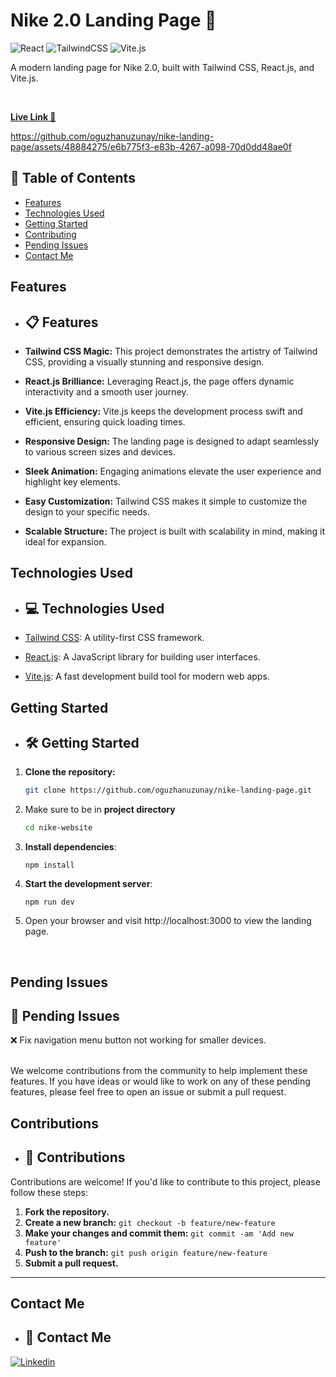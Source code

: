 # Nike 2.0 Landing Page 🚀
 ![React](https://img.shields.io/badge/react-%2320232a.svg?style=for-the-badge&logo=react&logoColor=%2361DAFB) ![TailwindCSS](https://img.shields.io/badge/tailwindcss-%2338B2AC.svg?style=for-the-badge&logo=tailwind-css&logoColor=white) ![Vite.js](https://img.shields.io/badge/vite-646CFF.svg?style=for-the-badge&logo=vite&logoColor=white)

A modern landing page for Nike 2.0, built with Tailwind CSS, React.js, and Vite.js.

<br>

[**Live Link 🔗**](https://oguzhanuzunay.me/nike-landing-page/)



https://github.com/oguzhanuzunay/nike-landing-page/assets/48884275/e6b775f3-e83b-4267-a098-70d0dd48ae0f

## 📄 Table of Contents

- [Features](#features)
- [Technologies Used](#technologies-used)
- [Getting Started](#getting-started)
- [Contributing](#contributing)
- [Pending Issues](#pending-issues)
- [Contact Me](#contact-me)

## Features
- ## 📋 Features

- **Tailwind CSS Magic:** This project demonstrates the artistry of Tailwind CSS, providing a visually stunning and responsive design.
- **React.js Brilliance:** Leveraging React.js, the page offers dynamic interactivity and a smooth user journey.
- **Vite.js Efficiency:** Vite.js keeps the development process swift and efficient, ensuring quick loading times.
- **Responsive Design:** The landing page is designed to adapt seamlessly to various screen sizes and devices.
- **Sleek Animation:** Engaging animations elevate the user experience and highlight key elements.
- **Easy Customization:** Tailwind CSS makes it simple to customize the design to your specific needs.
- **Scalable Structure:** The project is built with scalability in mind, making it ideal for expansion.


## Technologies Used
- ## 💻 Technologies Used
  
- [Tailwind CSS](https://tailwindcss.com/): A utility-first CSS framework.
- [React.js](https://reactjs.org/): A JavaScript library for building user interfaces.
- [Vite.js](https://vitejs.dev/): A fast development build tool for modern web apps.


## Getting Started
- ## 🛠️ Getting Started

1. **Clone the repository:**

   ```bash
   git clone https://github.com/oguzhanuzunay/nike-landing-page.git
   ```

2. Make sure to be in **project directory**
   ```bash
   cd nike-website
   ```
3. **Install dependencies**:
   ```
   npm install
   ```
4. **Start the development server**:
   ```
   npm run dev
   ```
5. Open your browser and visit http://localhost:3000 to view the landing page. 

<br>

## Pending Issues
 ## 🚧 Pending Issues

❌ Fix navigation menu button not working for smaller devices.


<br>
We welcome contributions from the community to help implement these features. If you have ideas or would like to work on any of these pending features, please feel free to open an issue or submit a pull request.

## Contributions
- ## 🤝 Contributions

Contributions are welcome! If you'd like to contribute to this project, please follow these steps:

1. **Fork the repository.**
2. **Create a new branch:** `git checkout -b feature/new-feature`
3. **Make your changes and commit them:** `git commit -am 'Add new feature'`
4. **Push to the branch:** `git push origin feature/new-feature`
5. **Submit a pull request.**

---
## Contact Me
- ## 📧 Contact Me


[![Linkedin](https://img.shields.io/badge/LinkedIn-Profile-gray?style=for-the-badge&logo=LinkedIn&logoColor=white&labelColor=0077b5)](https://www.linkedin.com/in/oguzhan-uzunay) 

